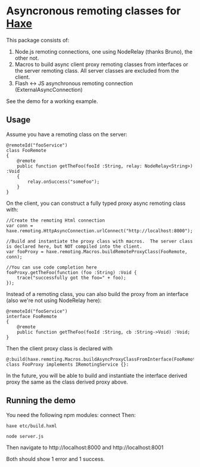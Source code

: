 [haxe]: http://http://haxe.org

# Asyncronous remoting classes for [Haxe][haxe]

This package consists of:

1. Node.js remoting connections, one using NodeRelay<T> (thanks Bruno), the other not.
2. Macros to build async client proxy remoting classes from interfaces or the server remoting class.  All server classes are excluded from the client.
3. Flash <-> JS asynchronous remoting connection (ExternalAsyncConnection)

See the demo for a working example.

## Usage

Assume you have a remoting class on the server:

	@remoteId("fooService")
	class FooRemote
	{
		@remote
		public function getTheFoo(fooId :String, relay: NodeRelay<String>) :Void
		{
			relay.onSuccess("someFoo");
		}
	}
	
On the client, you can construct a fully typed proxy async remoting class with:

	//Create the remoting Html connection
	var conn = haxe.remoting.HttpAsyncConnection.urlConnect("http://localhost:8000");
	
	//Build and instantiate the proxy class with macros.  The server class is declared here, but NOT compiled into the client.
	var fooProxy = haxe.remoting.Macros.buildRemoteProxyClass(FooRemote, conn);
	
	//You can use code completion here
	fooProxy.getTheFoo(function (foo :String) :Void {
		trace("successfully got the foo=" + foo);
	});
	
	
Instead of a remoting class, you can also build the proxy from an interface (also we're not using NodeRelay<T> here):

	@remoteId("fooService")
	interface FooRemote
	{
		@remote
		public function getTheFoo(fooId :String, cb :String->Void) :Void;
	}
	
Then the client proxy class is declared with

	@:build(haxe.remoting.Macros.buildAsyncProxyClassFromInterface(FooRemote))
	class FooProxy implements IRemotingService {}:
	
In the future, you will be able to build and instantiate the interface derived proxy the same as the class derived proxy above.


## Running the demo

You need the following npm modules: connect
Then:

	haxe etc/build.hxml
	
	node server.js
	
Then navigate to http://localhost:8000 and http://localhost:8001

Both should show 1 error and 1 success.
